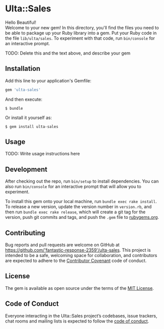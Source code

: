 # Ulta::Sales

Hello Beautiful!  
Welcome to your new gem! In this directory, you'll find the files you need to be able to package up your Ruby library into a gem. Put your Ruby code in the file `lib/ulta/sales`. To experiment with that code, run `bin/console` for an interactive prompt.

TODO: Delete this and the text above, and describe your gem

## Installation

Add this line to your application's Gemfile:

```ruby
gem 'ulta-sales'
```

And then execute:

    $ bundle

Or install it yourself as:

    $ gem install ulta-sales

## Usage

TODO: Write usage instructions here

## Development

After checking out the repo, run `bin/setup` to install dependencies. You can also run `bin/console` for an interactive prompt that will allow you to experiment.

To install this gem onto your local machine, run `bundle exec rake install`. To release a new version, update the version number in `version.rb`, and then run `bundle exec rake release`, which will create a git tag for the version, push git commits and tags, and push the `.gem` file to [rubygems.org](https://rubygems.org).

## Contributing

Bug reports and pull requests are welcome on GitHub at https://github.com/'fantastic-response-2359'/ulta-sales. This project is intended to be a safe, welcoming space for collaboration, and contributors are expected to adhere to the [Contributor Covenant](http://contributor-covenant.org) code of conduct.

## License

The gem is available as open source under the terms of the [MIT License](https://opensource.org/licenses/MIT).

## Code of Conduct

Everyone interacting in the Ulta::Sales project’s codebases, issue trackers, chat rooms and mailing lists is expected to follow the [code of conduct](https://github.com/'fantastic-response-2359'/ulta-sales/blob/master/CODE_OF_CONDUCT.md).
